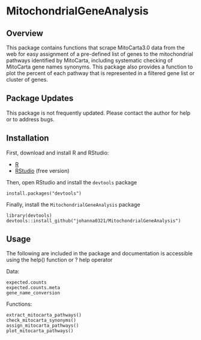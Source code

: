 # MitochondrialGeneAnalysis

## Overview
  
This package contains functions that scrape MitoCarta3.0 data from the web for easy assignment 
of a pre-defined list of genes to the mitochondrial pathways identified by MitoCarta, including 
systematic checking of MitoCarta gene names synonyms. This package also provides a function to 
plot the percent of each pathway that is represented in a filtered gene list or cluster of genes. 

## Package Updates

This package is not frequently updated. Please contact the author for help or to address bugs. 

## Installation

First, download and install R and RStudio:
  
- [R](https://mirror.las.iastate.edu/CRAN/) 
- [RStudio](https://rstudio.com/products/rstudio/download/) (free version)

Then, open RStudio and install the `devtools` package

```
install.packages("devtools")
```

Finally, install the `MitochondrialGeneAnalysis` package

```
library(devtools)
devtools::install_github("johanna0321/MitochondrialGeneAnalysis")
```

## Usage

The following are included in the package and documentation is accessible using the 
help() function or ? help operator

Data:
```
expected.counts
expected.counts.meta
gene_name_conversion
```
  
Functions: 
```
extract_mitocarta_pathways()
check_mitocarta_synonyms()
assign_mitocarta_pathways()
plot_mitocarta_pathways()
```
